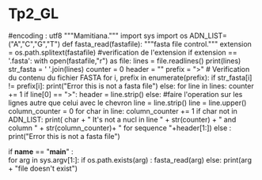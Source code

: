 # Tp2_GL
#encoding : utf8
"""Mamitiana."""
import sys
import os
ADN_LIST=("A","C","G","T")
def fasta_read(fastafile):
    """fasta file control."""
    extension = os.path.splitext(fastafile) #verification de l'extension
    if extension == '.fasta':
        with open(fastafile,"r") as file:
            lines = file.readlines()
            print(lines)
            str_fasta = ' '.join(lines)
            counter = 0
            header = "" 
        prefix = ">" # Verification du contenu du fichier FASTA
        for i, prefix in enumerate(prefix):
            if str_fasta[i] != prefix[i]:
                print("Error this is not a fasta file")
            else:
                for line in lines:
                    counter += 1
                    if line[0] == ">": 
                        header = line.strip()
                    else: #faire l'operation sur les lignes autre que celui avec le chevron
                        line = line.strip()
                        line = line.upper()
                        column_counter = 0
                        for char in line:
                            column_counter += 1
                            if char not in ADN_LIST:
                                print( char  + " It's not a nucl in line " + str(counter) +
                                " and column " + str(column_counter)+ " for sequence "+header[1:])
    else : 
        print("Error this is not a fasta file")
        
if __name__ == "__main__" :                   
    for arg in sys.argv[1:]:
        if os.path.exists(arg) :
            fasta_read(arg)
        else:
            print(arg + "file doesn't exist")
    
    
    

